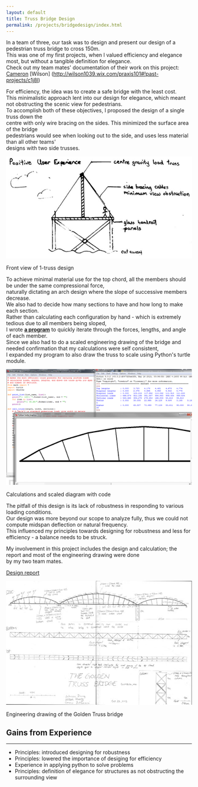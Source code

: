 ```yaml
---
layout: default
title: Truss Bridge Design
permalink: /projects/bridgedesign/index.html
---
```

In a team of three, our task was to design and present our design of a pedestrian truss bridge to cross 150m.  
This was one of my first projects, when I valued efficiency and elegance most, but without a tangible definition for elegance.  
Check out my team mates' documentation of their work on this project: [Cameron](http://cameronbuttazzoni.wix.com/design#!conceptual-bridge-design/cr7l) [Wilson] (http://wilson1039.wix.com/praxis101#!past-projects/c1j8l)  


For efficiency, the idea was to create a safe bridge with the least cost.  
This minimalistic approach lent into our design for elegance, which meant not obstructing the scenic view for pedestrians.  
To accomplish both of these objectives, I proposed the design of a single truss down the  
centre with only wire bracing on the sides. This minimized the surface area of the bridge  
pedestrians would see when looking out to the side, and uses less material than all other teams'  
designs with two side trusses.  
<div class="frames">
<img src="frontview.jpg">
<p>Front view of 1-truss design</p>
</div>

<a name="design"> </a>
To achieve minimal material use for the top chord, all the members should be under the same compressional force,  
naturally dictating an arch design where the slope of successive members decrease.  
We also had to decide how many sections to have and how long to make each section.  
Rather than calculating each configuration by hand - which is extremely tedious due to all members being sloped,  
I wrote [**a program**](https://github.com/LemonPi/trusscalc) to quickly iterate through the forces, lengths, and angle of each member.  
Since we also had to do a scaled engineering drawing of the bridge and needed confirmation that my calculations were self consistent,  
I expanded my program to also draw the truss to scale using Python's turtle module.  

<div class="frames">
<img src="trusscalc.png">
<p>Calculations and scaled diagram with code</p>
</div>

The pitfall of this design is its lack of robustness in responding to various loading conditions.  
Our design was more beyond our scope to analyze fully, thus we could not compute midspan deflection or natural frequency.  
This influenced my principles towards designing for robustness and less for efficiency - a balance needs to be struck.  


My involvement in this project includes the design and calculation; the report and most of the engineering drawing were done  
by my two team mates.  

[Design report](designreport.pdf)
<div class="frames">
<a href="diagram.jpg"><img src="diagramthumb.jpg"></a>
<p>Engineering drawing of the Golden Truss bridge</p>
</div>

<a name="gains"> </a>
## Gains from Experience
-----------------------
- Principles: introduced designing for robustness
- Principles: lowered the importance of desiging for efficiency
- Experience in applying python to solve problems
- Principles: definition of elegance for structures as not obstructing the surrounding view